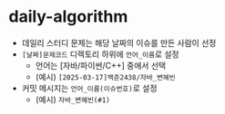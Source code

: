 # daily-algorithm

- 데일리 스터디 문제는 해당 날짜의 이슈를 만든 사람이 선정
- `[날짜]문제코드` 디렉토리 하위에 `언어_이름`로 설정
  - 언어는 [자바/파이썬/C++] 중에서 선택
  - (예시) `[2025-03-17]백준2438/자바_변혜빈`
- 커밋 메시지는 `언어_이름(이슈번호)`로 설정
  - (예시) `자바_변혜빈(#1)`
